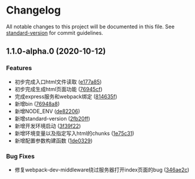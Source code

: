 # Changelog

All notable changes to this project will be documented in this file. See [standard-version](https://github.com/conventional-changelog/standard-version) for commit guidelines.

## 1.1.0-alpha.0 (2020-10-12)


### Features

* 初步完成入口html文件读取 ([e177a85](https://github.com/Linnanli/express-assets-webpack/commit/e177a85b6cf1eb0e3b3191e5f5dfbb24dfde30e4))
* 初步完成生成html页面功能 ([76945cf](https://github.com/Linnanli/express-assets-webpack/commit/76945cf4750e36430848cc0a3a7485815b0e743e))
* 完成express服务和webpack绑定 ([814635f](https://github.com/Linnanli/express-assets-webpack/commit/814635fe81502849d3b3d7a8de01b094926262cc))
* 新增bin ([76948a8](https://github.com/Linnanli/express-assets-webpack/commit/76948a8140c3703f5305ba0ebb689089be0790c4))
* 新增NODE_ENV ([de82206](https://github.com/Linnanli/express-assets-webpack/commit/de822063828e91a9dae6bcf117d67a5665841385))
* 新增standard-version ([2fb20ff](https://github.com/Linnanli/express-assets-webpack/commit/2fb20ff299766dc59356a833a8b5027a8e67151c))
* 新增开发环境启动 ([3f39f22](https://github.com/Linnanli/express-assets-webpack/commit/3f39f226f3d04ee10fc6fb1378b533bd23b9ba95))
* 新增环境变量以及指定写入html的chunks ([1e75c31](https://github.com/Linnanli/express-assets-webpack/commit/1e75c3182ebb96d1c21ac96d3599d43af3217f49))
* 新增配置参数构建函数 ([1de0329](https://github.com/Linnanli/express-assets-webpack/commit/1de0329b189028be62d06b372b6a4631100b42a6))


### Bug Fixes

* 修复webpack-dev-middleware绕过服务器打开index页面的bug ([346ae2c](https://github.com/Linnanli/express-assets-webpack/commit/346ae2c6f4b14d81a77ab113cb9f90d2c51faf1c))
